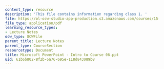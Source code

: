 ```yaml
---
content_type: resource
description: 'This file contains information regarding class 1. '
file: https://ol-ocw-studio-app-production.s3.amazonaws.com/courses/15-783j-product-design-and-development-spring-2006/61b6b8028f2b6a76695e118d843089b8_clas1_int_crse_6.pdf
file_type: application/pdf
learning_resource_types:
- Lecture Notes
ocw_type: OCWFile
parent_title: Lecture Notes
parent_type: CourseSection
resourcetype: Document
title: Microsoft PowerPoint - Intro to Course 06.ppt
uid: 61b6b802-8f2b-6a76-695e-118d843089b8
---
```

